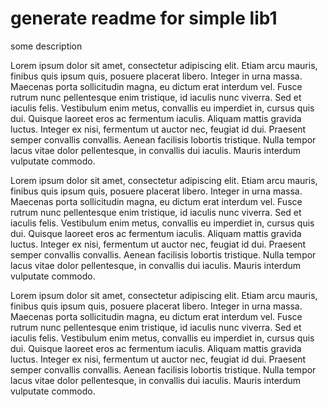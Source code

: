 # generate readme for simple lib1

some description

Lorem ipsum dolor sit amet, consectetur adipiscing elit. Etiam arcu mauris, finibus quis ipsum quis, posuere placerat libero. Integer in urna massa. Maecenas porta sollicitudin magna, eu dictum erat interdum vel. Fusce rutrum nunc pellentesque enim tristique, id iaculis nunc viverra. Sed et iaculis felis. Vestibulum enim metus, convallis eu imperdiet in, cursus quis dui. Quisque laoreet eros ac fermentum iaculis. Aliquam mattis gravida luctus. Integer ex nisi, fermentum ut auctor nec, feugiat id dui. Praesent semper convallis convallis. Aenean facilisis lobortis tristique. Nulla tempor lacus vitae dolor pellentesque, in convallis dui iaculis. Mauris interdum vulputate commodo.


Lorem ipsum dolor sit amet, consectetur adipiscing elit. Etiam arcu mauris, finibus quis ipsum quis, posuere placerat libero. Integer in urna massa. Maecenas porta sollicitudin magna, eu dictum erat interdum vel. Fusce rutrum nunc pellentesque enim tristique, id iaculis nunc viverra. Sed et iaculis felis. Vestibulum enim metus, convallis eu imperdiet in, cursus quis dui. Quisque laoreet eros ac fermentum iaculis. Aliquam mattis gravida luctus. Integer ex nisi, fermentum ut auctor nec, feugiat id dui. Praesent semper convallis convallis. Aenean facilisis lobortis tristique. Nulla tempor lacus vitae dolor pellentesque, in convallis dui iaculis. Mauris interdum vulputate commodo.


Lorem ipsum dolor sit amet, consectetur adipiscing elit. Etiam arcu mauris, finibus quis ipsum quis, posuere placerat libero. Integer in urna massa. Maecenas porta sollicitudin magna, eu dictum erat interdum vel. Fusce rutrum nunc pellentesque enim tristique, id iaculis nunc viverra. Sed et iaculis felis. Vestibulum enim metus, convallis eu imperdiet in, cursus quis dui. Quisque laoreet eros ac fermentum iaculis. Aliquam mattis gravida luctus. Integer ex nisi, fermentum ut auctor nec, feugiat id dui. Praesent semper convallis convallis. Aenean facilisis lobortis tristique. Nulla tempor lacus vitae dolor pellentesque, in convallis dui iaculis. Mauris interdum vulputate commodo.


